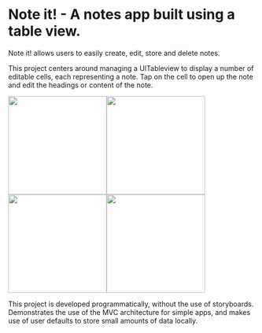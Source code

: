 # Note it! - A notes app built using a table view.
Note it! allows users to easily create, edit, store and delete notes. 

This project centers around managing a UITableview to display a number of editable cells, each representing a note. Tap on the cell to open up the note and edit the headings or content of the note.

<img src="https://github.com/jack-a-smith/iOS_add_remove_tableView_cells/blob/master/readme_images/add_note.jpg" width="200"><img src="https://github.com/jack-a-smith/iOS_add_remove_tableView_cells/blob/master/readme_images/edit_note.jpg" width="200"><img src="https://github.com/jack-a-smith/iOS_add_remove_tableView_cells/blob/master/readme_images/home.jpg" width="200"><img src="https://github.com/jack-a-smith/iOS_add_remove_tableView_cells/blob/master/readme_images/note.jpg" width="200">

This project is developed programmatically, without the use of storyboards. Demonstrates the use of the MVC architecture for simple apps, and makes use of user defaults to store small amounts of data locally.
